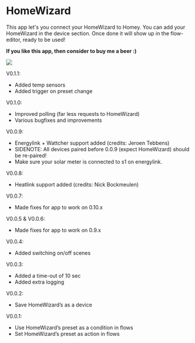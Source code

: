 # HomeWizard
        
This app let's you connect your HomeWizard to Homey. You can add your HomeWizard in the device section. Once done it will show up in the flow-editor, ready to be used!



**If you like this app, then consider to buy me a beer :)**

[![](https://www.paypalobjects.com/en_US/i/btn/btn_donateCC_LG.gif)](https://www.paypal.com/cgi-bin/webscr?cmd=_s-xclick&hosted_button_id=4653ZKTPTPSLW)


V0.1.1:

* Added temp sensors
* Added trigger on preset change

V0.1.0:

* Improved polling (far less requests to HomeWizard)
* Various bugfixes and improvements

V0.0.9:

* Energylink + Wattcher support added (credits: Jeroen Tebbens)
* SIDENOTE: All devices paired before 0.0.9 (expect HomeWizard) should be re-paired!
* Make sure your solar meter is connected to s1 on energylink.

V0.0.8:

* Heatlink support added (credits: Nick Bockmeulen)

V0.0.7:

* Made fixes for app to work on 0.10.x

V0.0.5 & V0.0.6:

* Made fixes for app to work on 0.9.x

V0.0.4:

* Added switching on/off scenes

V0.0.3:

* Added a time-out of 10 sec
* Added extra logging

V0.0.2:

* Save HomeWizard’s as a device

V0.0.1:

* Use HomeWizard’s preset as a condition in flows
* Set HomeWizard’s preset as action in flows

